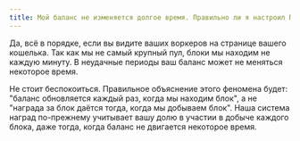 ```yaml
---
title: Мой баланс не изменяется долгое время. Правильно ли я настроил ПО для майнинга?
---
```


Да, всё в порядке, если вы видите ваших воркеров на странице вашего кошелька. Так как мы не самый крупный пул, блоки мы находим не каждую минуту. В неудачные периоды ваш баланс может не меняться некоторое время.

Не стоит беспокоиться. Правильное объяснение этого феномена будет: "баланс обновляется каждый раз, когда мы находим блок", а не "награда за блок даётся тогда, когда мы добываем блок". Наша система наград по-прежнему учитывает вашу долю в участии в добыче каждого блока, даже тогда, когда баланс не двигается некоторое время.